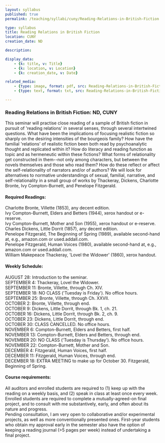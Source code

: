 ```yaml
---
layout: syllabus
published: true
permalink: /teaching/syllabi/cuny/Reading-Relations-in-British-Fiction.html

type: syllabus
title: Reading Relations in British Fiction
location: CUNY  
creation_date: ND

description:

display_data:
    - {k: title, v: Title}
    - {k: location, v: Location}
    - {k: creation_date, v: Date}

related_media:
    - {type: image, format: pdf, src: Reading-Relations-in-British-Fiction_pdf.pdf, public: true}
    - {type: text, format: txt, src: Reading-Relations-in-British-Fiction_ocr.txt, public: false}

---
```


### Reading Relations in British Fiction: ND, CUNY

This seminar will practise close reading of a sample of British fiction in pursuit of 'reading relations' in several senses, through several intertwined questions.  What have been the implications of focusing realistic fiction so sharply on the desiring intensities of the bourgeois family?  How have the familial 'relations' of realistic fiction been both read by psychoanalytic thought and replicated within it?  How do literacy and reading function as topic and as hermeneutic within these fictions? What forms of relationality get constructed in them--not only among characters, but between the novels themselves and those who read them? How do these reflect or affect the self-relationality of narrators and/or of authors?  We will look for alternatives to normative understandings of sexual, familial, narrative, and self-relationality in a small group of works by Thackeray, Dickens, Charlotte Bronte, Ivy Compton-Burnett, and Penelope Fitzgerald.

#### Required Readings:  
Charlotte Bronte, Villette (1853), any decent edition.  
Ivy Compton-Burnett, Elders and Betters (1944), xerox handout or e-reserve.  
Ivy Compton-Burnett, Mother and Son (1955), xerox handout or e-reserve.  
Charles Dickens, Little Dorrit (1857), any decent edition.  
Penelope Fitzgerald, The Beginning of Spring (1989), available second-hand at, e.g., amazon.com or used.addall.com.  
Penelope Fitzgerald, Human Voices (1980), available second-hand at, e.g., amazon.com or used.addall.com.  
William Makepeace Thackeray, 'Lovel the Widower' (1860), xerox handout.  

#### Weekly Schedule:  
AUGUST 28: Introduction to the seminar.  
SEPTEMBER 4: Thackeray, Lovel the Widower.  
SEPTEMBER 11: Bronte, Villette, through Ch. XIV.  
SEPTEMBER 18: NO CLASS ('Tuesday is Friday').  No office hours.  
SEPTEMBER 25: Bronte, Villette, through Ch. XXVII.  
OCTOBER 2: Bronte, Villette, through end.  
OCTOBER 9: Dickens, Little Dorrit, through Bk. 1, ch. 21.  
OCTOBER 16: Dickens, Little Dorrit, through Bk. 2, ch. 9.  
OCTOBER 23: Dickens, Little Dorrit, through end.  
OCTOBER 30: CLASS CANCELLED.  No office hours.  
NOVEMBER 6: Compton-Burnett, Elders and Betters, first half.  
NOVEMBER 13: Compton-Burnett, Elders and Betters, through end.  
NOVEMBER 20: NO CLASS ('Tuesday is Thursday').  No office hours.  
NOVEMBER 22: Compton-Burnett, Mother and Son.  
DECEMBER 4: Fitzgerald, Human Voices, first half.  
DECEMBER 11: Fitzgerald, Human Voices, through end.  
DECEMBER 18: EXTRA MEETING to make up for October 30.  Fitzgerald, Beginning of Spring.

#### Course requirements:  
All auditors and enrolled students are required to (1) keep up with the reading on a weekly basis, and (2) speak in class at least once every week.  Enrolled students are required to complete a mutually-agreed-on final project, and to consult with me substantively, early, and often about its nature and progress.  
Pending consultation, I am very open to collaborative and/or experimental projects, as well as more conventionally presented ones.  First-year students who obtain my approval early in the semester also have the option of keeping a reading journal (>5 pages per week) instead of undertaking a final project.
